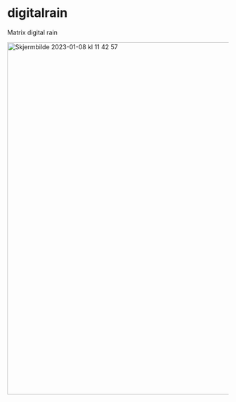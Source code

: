 # digitalrain
Matrix digital rain

<img width="802" alt="Skjermbilde 2023-01-08 kl  11 42 57" src="https://user-images.githubusercontent.com/86206761/211191759-3318ebd6-58d1-4369-80e4-4fb316d3fa5c.png">
